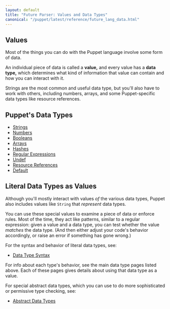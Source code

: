 ```yaml
---
layout: default
title: "Future Parser: Values and Data Types"
canonical: "/puppet/latest/reference/future_lang_data.html"
---
```





## Values

Most of the things you can do with the Puppet language involve some form of data.

An individual piece of data is called a **value,** and every value has a **data type,** which determines what kind of information that value can contain and how you can interact with it.

Strings are the most common and useful data type, but you'll also have to work with others, including numbers, arrays, and some Puppet-specific data types like resource references.


## Puppet's Data Types

* [Strings](./future_lang_data_string.html)
* [Numbers](./future_lang_data_number.html)
* [Booleans](./future_lang_data_boolean.html)
* [Arrays](./future_lang_data_array.html)
* [Hashes](./future_lang_data_hash.html)
* [Regular Expressions](./future_lang_data_regexp.html)
* [Undef](./future_lang_data_undef.html)
* [Resource References](./future_lang_data_resource_reference.html)
* [Default](./future_lang_data_default.html)

## Literal Data Types as Values

Although you'll mostly interact with values _of_ the various data types, Puppet also includes values like `String` that _represent_ data types.

You can use these special values to examine a piece of data or enforce rules. Most of the time, they act like patterns, similar to a regular expression: given a value and a data type, you can test whether the value _matches_ the data type. (And then either adjust your code's behavior accordingly, or raise an error if something has gone wrong.)

For the syntax and behavior of literal data types, see:

* [Data Type Syntax](./future_lang_data_type.html)

For info about each type's behavior, see the main data type pages listed above. Each of these pages gives details about using that data type as a value.

For special abstract data types, which you can use to do more sophisticated or permissive type checking, see:

* [Abstract Data Types](./future_lang_data_abstract.html)

